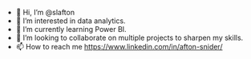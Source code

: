 - 👋 Hi, I’m @slafton
- 👀 I’m interested in data analytics.
- 🌱 I’m currently learning Power BI.
- 💞️ I’m looking to collaborate on multiple projects to sharpen my skills.
- 📫 How to reach me https://www.linkedin.com/in/afton-snider/

<!---
slafton/slafton is a ✨ special ✨ repository because its `README.md` (this file) appears on your GitHub profile.
You can click the Preview link to take a look at your changes.
--->
